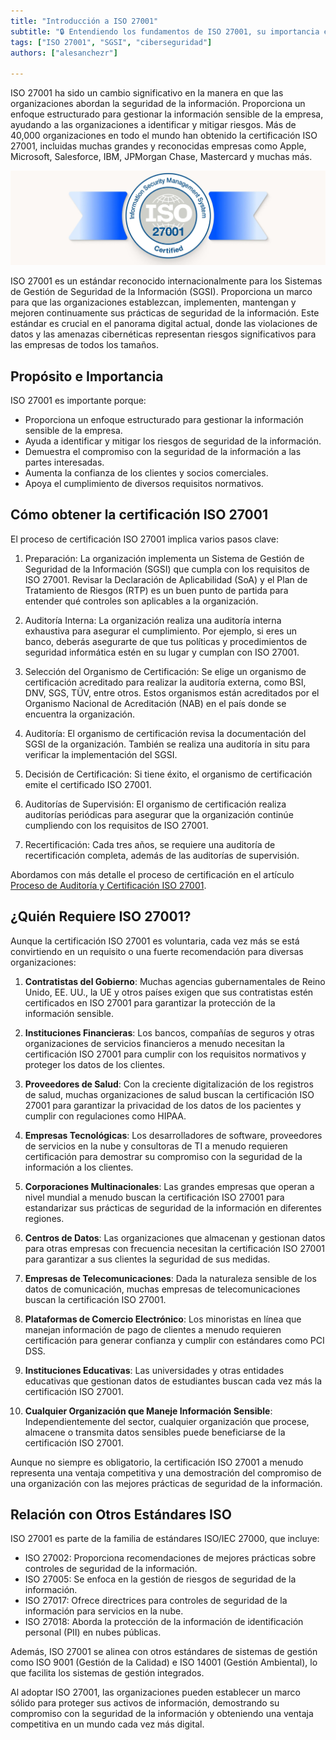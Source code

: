 ```yaml
---
title: "Introducción a ISO 27001"
subtitle: "🔒 Entendiendo los fundamentos de ISO 27001, su importancia en la gestión de seguridad de la información y el proceso de certificación"
tags: ["ISO 27001", "SGSI", "ciberseguridad"]
authors: ["alesanchezr"]

---
```


ISO 27001 ha sido un cambio significativo en la manera en que las organizaciones abordan la seguridad de la información. Proporciona un enfoque estructurado para gestionar la información sensible de la empresa, ayudando a las organizaciones a identificar y mitigar riesgos. Más de 40,000 organizaciones en todo el mundo han obtenido la certificación ISO 27001, incluidas muchas grandes y reconocidas empresas como Apple, Microsoft, Salesforce, IBM, JPMorgan Chase, Mastercard y muchas más.

![iso-certificado](https://raw.githubusercontent.com/4GeeksAcademy/cybersecurity-syllabus/main/assets/11-iso-27001/iso-certified.jpg)

ISO 27001 es un estándar reconocido internacionalmente para los Sistemas de Gestión de Seguridad de la Información (SGSI). Proporciona un marco para que las organizaciones establezcan, implementen, mantengan y mejoren continuamente sus prácticas de seguridad de la información. Este estándar es crucial en el panorama digital actual, donde las violaciones de datos y las amenazas cibernéticas representan riesgos significativos para las empresas de todos los tamaños.

## Propósito e Importancia

ISO 27001 es importante porque:

- Proporciona un enfoque estructurado para gestionar la información sensible de la empresa.
- Ayuda a identificar y mitigar los riesgos de seguridad de la información.
- Demuestra el compromiso con la seguridad de la información a las partes interesadas.
- Aumenta la confianza de los clientes y socios comerciales.
- Apoya el cumplimiento de diversos requisitos normativos.

## Cómo obtener la certificación ISO 27001

El proceso de certificación ISO 27001 implica varios pasos clave:

1. Preparación: La organización implementa un Sistema de Gestión de Seguridad de la Información (SGSI) que cumpla con los requisitos de ISO 27001. Revisar la Declaración de Aplicabilidad (SoA) y el Plan de Tratamiento de Riesgos (RTP) es un buen punto de partida para entender qué controles son aplicables a la organización.

2. Auditoría Interna: La organización realiza una auditoría interna exhaustiva para asegurar el cumplimiento. Por ejemplo, si eres un banco, deberás asegurarte de que tus políticas y procedimientos de seguridad informática estén en su lugar y cumplan con ISO 27001.

3. Selección del Organismo de Certificación: Se elige un organismo de certificación acreditado para realizar la auditoría externa, como BSI, DNV, SGS, TÜV, entre otros. Estos organismos están acreditados por el Organismo Nacional de Acreditación (NAB) en el país donde se encuentra la organización.

4. Auditoría: El organismo de certificación revisa la documentación del SGSI de la organización. También se realiza una auditoría in situ para verificar la implementación del SGSI.

5. Decisión de Certificación: Si tiene éxito, el organismo de certificación emite el certificado ISO 27001.

6. Auditorías de Supervisión: El organismo de certificación realiza auditorías periódicas para asegurar que la organización continúe cumpliendo con los requisitos de ISO 27001.

7. Recertificación: Cada tres años, se requiere una auditoría de recertificación completa, además de las auditorías de supervisión.

Abordamos con más detalle el proceso de certificación en el artículo [Proceso de Auditoría y Certificación ISO 27001](#).

## ¿Quién Requiere ISO 27001?

Aunque la certificación ISO 27001 es voluntaria, cada vez más se está convirtiendo en un requisito o una fuerte recomendación para diversas organizaciones:

1. **Contratistas del Gobierno**: Muchas agencias gubernamentales de Reino Unido, EE. UU., la UE y otros países exigen que sus contratistas estén certificados en ISO 27001 para garantizar la protección de la información sensible.

2. **Instituciones Financieras**: Los bancos, compañías de seguros y otras organizaciones de servicios financieros a menudo necesitan la certificación ISO 27001 para cumplir con los requisitos normativos y proteger los datos de los clientes.

3. **Proveedores de Salud**: Con la creciente digitalización de los registros de salud, muchas organizaciones de salud buscan la certificación ISO 27001 para garantizar la privacidad de los datos de los pacientes y cumplir con regulaciones como HIPAA.

4. **Empresas Tecnológicas**: Los desarrolladores de software, proveedores de servicios en la nube y consultoras de TI a menudo requieren certificación para demostrar su compromiso con la seguridad de la información a los clientes.

5. **Corporaciones Multinacionales**: Las grandes empresas que operan a nivel mundial a menudo buscan la certificación ISO 27001 para estandarizar sus prácticas de seguridad de la información en diferentes regiones.

6. **Centros de Datos**: Las organizaciones que almacenan y gestionan datos para otras empresas con frecuencia necesitan la certificación ISO 27001 para garantizar a sus clientes la seguridad de sus medidas.

7. **Empresas de Telecomunicaciones**: Dada la naturaleza sensible de los datos de comunicación, muchas empresas de telecomunicaciones buscan la certificación ISO 27001.

8. **Plataformas de Comercio Electrónico**: Los minoristas en línea que manejan información de pago de clientes a menudo requieren certificación para generar confianza y cumplir con estándares como PCI DSS.

9. **Instituciones Educativas**: Las universidades y otras entidades educativas que gestionan datos de estudiantes buscan cada vez más la certificación ISO 27001.

10. **Cualquier Organización que Maneje Información Sensible**: Independientemente del sector, cualquier organización que procese, almacene o transmita datos sensibles puede beneficiarse de la certificación ISO 27001.

Aunque no siempre es obligatorio, la certificación ISO 27001 a menudo representa una ventaja competitiva y una demostración del compromiso de una organización con las mejores prácticas de seguridad de la información.

## Relación con Otros Estándares ISO

ISO 27001 es parte de la familia de estándares ISO/IEC 27000, que incluye:

- ISO 27002: Proporciona recomendaciones de mejores prácticas sobre controles de seguridad de la información.
- ISO 27005: Se enfoca en la gestión de riesgos de seguridad de la información.
- ISO 27017: Ofrece directrices para controles de seguridad de la información para servicios en la nube.
- ISO 27018: Aborda la protección de la información de identificación personal (PII) en nubes públicas.

Además, ISO 27001 se alinea con otros estándares de sistemas de gestión como ISO 9001 (Gestión de la Calidad) e ISO 14001 (Gestión Ambiental), lo que facilita los sistemas de gestión integrados.

Al adoptar ISO 27001, las organizaciones pueden establecer un marco sólido para proteger sus activos de información, demostrando su compromiso con la seguridad de la información y obteniendo una ventaja competitiva en un mundo cada vez más digital.

